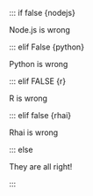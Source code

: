 ::: if false {nodejs}

Node.js is wrong

::: elif False {python}

Python is wrong

::: elif FALSE {r}

R is wrong

::: elif false {rhai}

Rhai is wrong

::: else

They are all right!

:::
